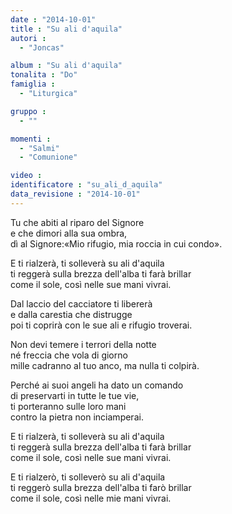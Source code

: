 ```yaml
---
date : "2014-10-01"
title : "Su ali d'aquila"
autori : 
  - "Joncas"

album : "Su ali d'aquila"
tonalita : "Do"
famiglia : 
  - "Liturgica"

gruppo : 
  - ""

momenti : 
  - "Salmi"
  - "Comunione"

video : 
identificatore : "su_ali_d_aquila"
data_revisione : "2014-10-01"
---
```

  
  
Tu che abiti al riparo del Signore  
e che dimori alla sua ombra,   
dì al Signore:«Mio rifugio, mia roccia in cui condo».  
  
  
E ti rialzerà, ti solleverà su ali d'aquila  
ti reggerà sulla brezza dell'alba ti farà brillar  
come il sole, così nelle sue mani vivrai.  
  
  
Dal laccio del cacciatore ti libererà  
e dalla carestia che distrugge  
poi ti coprirà con le sue ali e rifugio troverai.  
  
  
Non devi temere i terrori della notte  
né freccia che vola di giorno  
mille cadranno al tuo anco, ma nulla ti colpirà.  
  
  
Perché ai suoi angeli ha dato un comando  
di preservarti in tutte le tue vie,  
ti porteranno sulle loro mani  
contro la pietra non inciamperai.  
  
  
E ti rialzerà, ti solleverà su ali d'aquila  
ti reggerà sulla brezza dell'alba ti farà brillar  
come il sole, così nelle sue mani vivrai.  
  
  
E ti rialzerò, ti solleverò su ali d'aquila  
ti reggerò sulla brezza dell'alba ti farò brillar  
come il sole, così nelle mie mani vivrai.  
  
  
